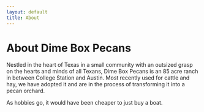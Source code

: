 ```yaml
---
layout: default
title: About
---
```


# About Dime Box Pecans

Nestled in the heart of Texas in a small community with an outsized grasp
on the hearts and minds of all Texans, Dime Box Pecans is an 85 acre ranch in
between College Station and Austin. Most recently used for cattle and hay, we
have adopted it and are in the process of transforming it into a pecan orchard.

As hobbies go, it would have been cheaper to just buy a boat. 

